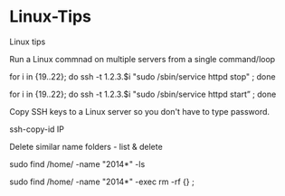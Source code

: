 # Linux-Tips
Linux tips


Run a Linux commnad on multiple servers from a single command/loop

  for i in {19..22}; do ssh -t 1.2.3.$i "sudo /sbin/service httpd stop" ; done

  for i in {19..22}; do ssh -t 1.2.3.$i "sudo /sbin/service httpd start” ; done

Copy SSH keys to a Linux server so you don't have to type password.

  ssh-copy-id IP

Delete similar name folders - list & delete

  sudo find  /home/ -name "2014*" -ls
  
  sudo find /home/ -name "2014*" -exec rm -rf {} \;
